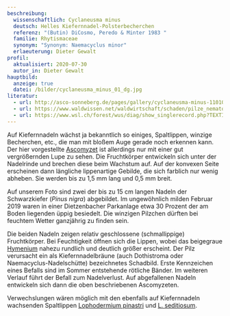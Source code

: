 ```yaml
---
beschreibung:
  wissenschaftlich: Cyclaneusma minus
  deutsch: Helles Kiefernnadel-Polsterbecherchen
  referenz: "(Butin) DiCosmo, Peredo & Minter 1983 "
  familie: Rhytismaceae
  synonym: "Synonym: Naemacyclus minor"
  erlaeuterung: Dieter Gewalt
profil:
  aktualisiert: 2020-07-30
  autor_in: Dieter Gewalt
hauptbild:
  anzeige: true
  datei: /bilder/cyclaneusma_minus_01_dg.jpg
literatur:
  - url: http://asco-sonneberg.de/pages/gallery/cyclaneusma-minus-110109-02xs13211.php
  - url: https://www.waldwissen.net/waldwirtschaft/schaden/pilze_nematoden/bfw_nadelbraeune_kiefer/bfw_nadelbraeune_kiefer_2006_10.pdf
  - url: https://www.wsl.ch/forest/wus/diag/show_singlerecord.php?TEXTID=43
---
```

Auf Kiefernnadeln wächst ja bekanntlich so einiges, Spaltlippen, winzige Becherchen, etc., die man mit bloßem Auge gerade noch erkennen kann. Der hier vorgestellte [Ascomyzet](Ascomyzeten "Glossar") ist allerdings nur mit einer gut vergrößernden Lupe zu sehen. Die Fruchtkörper entwickeln sich unter der Nadelrinde und brechen diese beim Wachstum auf. Auf der konvexen Seite erscheinen dann längliche lippenartige Gebilde, die sich farblich nur wenig abheben. Sie werden bis zu 1,5 mm lang und 0,5 mm breit. 

Auf unserem Foto sind zwei der bis zu 15 cm langen Nadeln der Schwarzkiefer (*Pinus nigra*) abgebildet. Im ungewöhnlich milden Februar 2019 waren in einer Dietzenbacher Parkanlage etwa 30 Prozent der am Boden liegenden üppig besiedelt. Die winzigen Pilzchen dürften bei feuchtem Wetter ganzjährig zu finden sein.

Die beiden Nadeln zeigen relativ geschlossene (schmallippige) Fruchtkörper. Bei Feuchtigkeit öffnen sich die Lippen, wobei das beigegraue [Hymenium](Hymenium "Glossar") nahezu rundlich und deutlich größer erscheint. Der Pilz verursacht ein als Kiefernnadelbräune (auch Dothistroma oder Naemacyclus-Nadelschütte) bezeichnetes Schadbild. Erste Kennzeichen eines Befalls sind im Sommer entstehende rötliche Bänder. Im weiteren Verlauf führt der Befall zum Nadelverlust. Auf abgefallenen Nadeln entwickeln sich dann die oben beschriebenen Ascomyzeten.

Verwechslungen wären möglich mit den ebenfalls auf Kiefernnadeln wachsenden Spaltlippen [Lophodermium pinastri](/pilze/lophodermium-pinastri-kiefernnadel-spaltlippe) und [L. seditiosum](/pilze/lophodermium-seditiosum-kiefernschütte-spaltlippe).